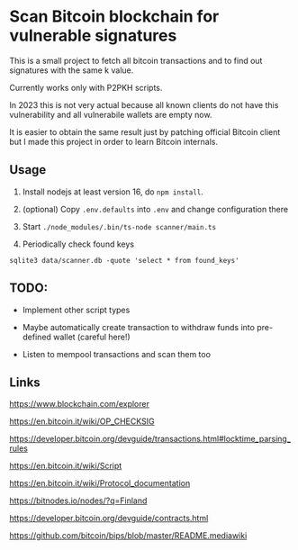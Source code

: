 # Scan Bitcoin blockchain for vulnerable signatures

This is a small project to fetch all bitcoin transactions and to find out signatures with the same k value.

Currently works only with P2PKH scripts.

In 2023 this is not very actual because all known clients do not have this vulnerability and all vulnerabile wallets are empty now.

It is easier to obtain the same result just by patching official Bitcoin client but I made this project in order to learn Bitcoin internals.

## Usage

1. Install nodejs at least version 16, do `npm install`.

2. (optional) Copy `.env.defaults` into `.env` and change configuration there

3. Start `./node_modules/.bin/ts-node scanner/main.ts`

4. Periodically check found keys

```
sqlite3 data/scanner.db -quote 'select * from found_keys'
```

## TODO:

- Implement other script types

- Maybe automatically create transaction to withdraw funds into pre-defined wallet (careful here!)

- Listen to mempool transactions and scan them too

## Links

https://www.blockchain.com/explorer

https://en.bitcoin.it/wiki/OP_CHECKSIG

https://developer.bitcoin.org/devguide/transactions.html#locktime_parsing_rules

https://en.bitcoin.it/wiki/Script

https://en.bitcoin.it/wiki/Protocol_documentation

https://bitnodes.io/nodes/?q=Finland

https://developer.bitcoin.org/devguide/contracts.html

https://github.com/bitcoin/bips/blob/master/README.mediawiki
